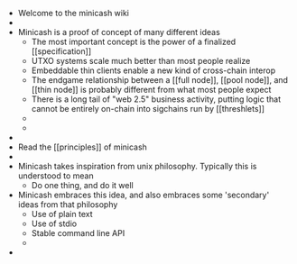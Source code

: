 - Welcome to the minicash wiki
-
- Minicash is a proof of concept of many different ideas
	- The most important concept is the power of a finalized [[specification]]
	- UTXO systems scale much better than most people realize
	- Embeddable thin clients enable a new kind of cross-chain interop
	- The endgame relationship between a [[full node]], [[pool node]], and [[thin node]] is probably different from what most people expect
	- There is a long tail of "web 2.5" business activity, putting logic that cannot be entirely on-chain into sigchains run by [[threshlets]]
	-
	-
-
- Read the [[principles]] of minicash
-
- Minicash takes inspiration from unix philosophy. Typically this is understood to mean
	- Do one thing, and do it well
- Minicash embraces this idea, and also embraces some 'secondary' ideas from that philosophy
	- Use of plain text
	- Use of stdio
	- Stable command line API
	-
-